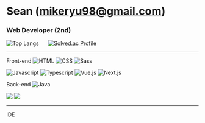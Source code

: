 # Sean (mikeryu98@gmail.com)

### Web Developer (2nd)

![Top Langs](https://github-readme-stats.vercel.app/api/top-langs/?username=SeungwonRyu&layout=compact&theme=onedark) &nbsp;&nbsp;&nbsp;&nbsp;
[![Solved.ac Profile](http://mazassumnida.wtf/api/v2/generate_badge?boj=mikeryu98)](https://solved.ac/mikeryu98/)

------------------------------------------------------

Front-end 
![HTML](https://img.shields.io/badge/HTML5-e34f26?style=flat&logo=HTML5&logoColor=white)
![CSS](https://img.shields.io/badge/CSS3-1572b6?style=flat&logo=CSS3&logoColor=white)
![Sass](https://img.shields.io/badge/Sass-cc6699?style=flat&logo=Sass&logoColor=white)

![Javascript](https://img.shields.io/badge/Javascript-f7df1e.svg?&style=for-the-badge&logo=Javascript&logoColor=black)
![Typescript](https://img.shields.io/badge/TypeScript-3178C6?style=flat&logo=TypeScript&logoColor=white)
![Vue.js](https://img.shields.io/badge/Vue.js-4fc08d?style=for-the-badge&logo=Vue.js&logoColor=white")
![Next.js](https://img.shields.io/badge/Next.js-000000?style=for-the-badge&logo=Next.js&logoColor=white")


Back-end
![Java](https://img.shields.io/badge/Java-007396.svg?&style=for-the-badge&logo=Java&logoColor=white)

<img src="https://img.shields.io/badge/MySQL-4479a1?style=flat&logo=MySQL&logoColor=white"/>
<img src="https://img.shields.io/badge/Microsoft%20SQL%20Server-cc2927?style=flat&logo=Microsoft%20SQL%20Server&logoColor=white"/>

----------------------------------------------------------------

IDE
